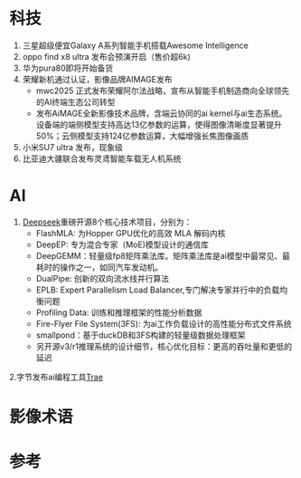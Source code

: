 # 科技
1. 三星超级便宜Galaxy A系列智能手机搭载Awesome Intelligence
2. oppo find x8 ultra 发布会预演开启（售价超6k)
3. 华为pura80即将开始备货
4. 荣耀新机通过认证，影像品牌AIMAGE发布
   - mwc2025 正式发布荣耀阿尔法战略，宣布从智能手机制造商向全球领先的AI终端生态公司转型
   - 发布AiMAGE全新影像技术品牌，含端云协同的ai kernel与ai生态系统。设备端的端侧模型支持高达13亿参数的运算，使得图像清晰度显著提升50%；云侧模型支持124亿参数运算，大幅增强长焦图像画质
6. 小米SU7 ultra 发布，现象级
7. 比亚迪大疆联合发布灵鸢智能车载无人机系统  

# AI

1. [Deepseek](https://github.com/deepseek-ai)重磅开源8个核心技术项目，分别为：
   - FlashMLA: 为Hopper GPU优化的高效 MLA 解码内核
   - DeepEP: 专为混合专家（MoE)模型设计的通信库
   - DeepGEMM：轻量级fp8矩阵乘法库。矩阵乘法库是ai模型中最常见、最耗时的操作之一，如同汽车发动机。
   - DualPipe: 创新的双向流水线并行算法
   - EPLB: Expert Parallelism Load Balancer,专门解决专家并行中的负载均衡问题
   - Profiling Data: 训练和推理框架的性能分析数据
   - Fire-Flyer File System(3FS): 为ai工作负载设计的高性能分布式文件系统
   - smallpond：基于duckDB和3FS构建的轻量级数据处理框架
   - 另开源v3/r1推理系统的设计细节，核心优化目标：更高的吞吐量和更低的延迟

2.字节发布ai编程工具[Trae](https://www.trae.ai/)


# 影像术语

# 参考



